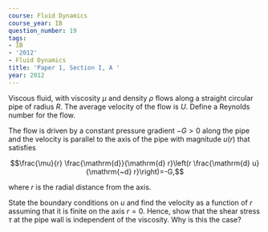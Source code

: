 ```yaml
---
course: Fluid Dynamics
course_year: IB
question_number: 19
tags:
- IB
- '2012'
- Fluid Dynamics
title: 'Paper 1, Section I, A '
year: 2012
---
```




Viscous fluid, with viscosity $\mu$ and density $\rho$ flows along a straight circular pipe of radius $R$. The average velocity of the flow is $U$. Define a Reynolds number for the flow.

The flow is driven by a constant pressure gradient $-G>0$ along the pipe and the velocity is parallel to the axis of the pipe with magnitude $u(r)$ that satisfies

$$\frac{\mu}{r} \frac{\mathrm{d}}{\mathrm{d} r}\left(r \frac{\mathrm{d} u}{\mathrm{~d} r}\right)=-G,$$

where $r$ is the radial distance from the axis.

State the boundary conditions on $u$ and find the velocity as a function of $r$ assuming that it is finite on the axis $r=0$. Hence, show that the shear stress $\tau$ at the pipe wall is independent of the viscosity. Why is this the case?